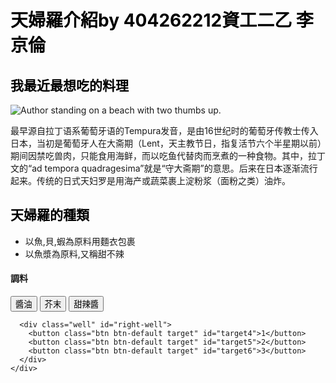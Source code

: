 
<script>
  $(document).ready(function() {

    $("#target1").parent().css("background-color", "gray");
    $("#target6").parent().css("background-color", "gray");
    $("#right-well").children().css("color", "blue");
    $("#left-well").children().css("color", "blue");
    $(".target:nth-child(2)").addClass("animated bounce");
    $(".target:even").addClass("animated shake");
   $("#target6").addClass("animated fadeOut");
    $("#target5").addClass("animated fadeOut");
    $("#target4").addClass("animated fadeOut");
    $("#right-well").addClass("animated fadeOut");
  $("h2").addClass("animated hinge ");
      $("p").addClass("animated shake");  
      $("img").addClass("animated shake");  
  });  
</script>
<body BACKGROUND="http://kabegami.org/wp-content/uploads/2013/04/YjHrXl.jpg">

 
<h1 style="color:black">天婦羅介紹by 404262212資工二乙 李京倫</h1>
<h2 style="color:black">我最近最想吃的料理</h2>
<img class="smaller-image" src="http://p03.sfbest.com/2012/07/%E5%A4%A9%E5%A6%87%E7%BD%97%20%E9%85%8D%E5%9B%BE%E4%BA%8C.jpg" alt="Author standing on a beach with two thumbs up. ">
<p>最早源自拉丁语系葡萄牙语的Tempura发音，是由16世纪时的葡萄牙传教士传入日本，当初是葡萄牙人在大斋期（Lent，天主教节日，指复活节六个半星期以前）期间因禁吃兽肉，只能食用海鲜，而以吃鱼代替肉而烹煮的一种食物。其中，拉丁文的“ad tempora quadragesima”就是“守大斋期”的意思。后来在日本逐渐流行起来。传统的日式天妇罗是用海产或蔬菜裹上淀粉浆（面粉之类）油炸。</p>
<h2 style="color:black">天婦羅的種類</h2>
<ul>
  <li>以魚,貝,蝦為原料用麵衣包裹</li>
  <li>以魚漿為原料,又稱甜不辣</li>
</ul>
  
  <div class="container-fluid">
  
  <div class="row">
    <div class="col-xs-7">
      <h4>調料</h4>
      <div class="well" id="left-well">
        <button class="btn btn-default target" id="target1">醬油</button>
        <button class="btn btn-default target" id="target2">芥末</button>
        <button class="btn btn-default target" id="target3">甜辣醬</button>
      </div>
    </div>
    <div class="col-xs-7">
    
      <div class="well" id="right-well">
        <button class="btn btn-default target" id="target4">1</button>
        <button class="btn btn-default target" id="target5">2</button>
        <button class="btn btn-default target" id="target6">3</button>
      </div>
    </div>
  </div>
</div>
</body>

